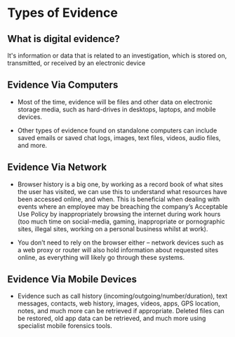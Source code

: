 # Types of Evidence

## What is digital evidence?

It\'s information or data that is related to an investigation, which is stored on, transmitted, or received by an electronic device

## Evidence Via Computers

- Most of the time, evidence will be files and other data on electronic storage media, such as hard-drives in desktops, laptops, and mobile devices.

- Other types of evidence found on standalone computers can include saved emails or saved chat logs, images, text files, videos, audio files, and more.

## Evidence Via Network

- Browser history is a big one, by working as a record book of what sites the user has visited, we can use this to understand what resources have been accessed online, and when. This is beneficial when dealing with events where an employee may be breaching the company’s Acceptable Use Policy by inappropriately browsing the internet during work hours (too much time on social-media, gaming, inappropriate or pornographic sites, illegal sites, working on a personal business whilst at work).

- You don’t need to rely on the browser either – network devices such as a web proxy or router will also hold information about requested sites online, as everything will likely go through these systems.

## Evidence Via Mobile Devices

- Evidence such as call history (incoming/outgoing/number/duration), text messages, contacts, web history, images, videos, apps, GPS location, notes, and much more can be retrieved if appropriate. Deleted files can be restored, old app data can be retrieved, and much more using specialist mobile forensics tools.